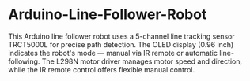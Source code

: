 # Arduino-Line-Follower-Robot
This Arduino line follower robot uses a 5-channel line tracking sensor TRCT5000L for precise path detection. The OLED display (0.96 inch) indicates the robot's mode — manual via IR remote or automatic line-following. The L298N motor driver manages motor speed and direction, while the IR remote control offers flexible manual control. 

